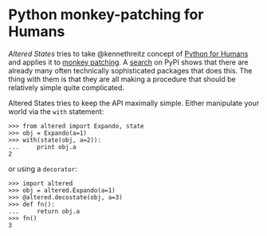 Python monkey-patching for Humans
===================================

*Altered States* tries to take @kennethreitz concept of [Python for
Humans](http://python-for-humans.heroku.com/) and applies it to
[monkey patching](http://en.wikipedia.org/wiki/Monkey_patch). A
[search](http://pypi.python.org/pypi?%3Aaction=search&term=monkey+patch)
on PyPI shows that there are already many often technically
sophisticated packages that does this. The thing with them is that
they are all making a procedure that should be relatively simple quite
complicated.

Altered States tries to keep the API maximally simple. Either
manipulate your world via the `with` statement:

    >>> from altered import Expando, state
    >>> obj = Expando(a=1)
    >>> with(state(obj, a=2)):
    ...     print obj.a
    2

or using a `decorator`:

    >>> import altered
    >>> obj = altered.Expando(a=1)
    >>> @altered.decostate(obj, a=3)
    >>> def fn():
    ...     return obj.a
    >>> fn()
    3
